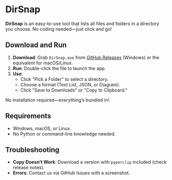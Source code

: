 # DirSnap

**DirSnap** is an easy-to-use tool that lists all files and folders in a directory you choose. No coding needed—just click and go!

## Download and Run

1. **Download**: Grab `DirSnap.exe` from [GitHub Releases](https://github.com/yourusername/dirsnap/releases) (Windows) or the equivalent for macOS/Linux.
2. **Run**: Double-click the file to launch the app.
3. **Use**:
   - Click "Pick a Folder" to select a directory.
   - Choose a format (Text List, JSON, or Diagram).
   - Click "Save to Downloads" or "Copy to Clipboard."

No installation required—everything’s bundled in!

## Requirements

- Windows, macOS, or Linux.
- No Python or command-line knowledge needed.

## Troubleshooting

- **Copy Doesn’t Work**: Download a version with `pyperclip` included (check release notes).
- **Errors**: Contact us via GitHub Issues with a screenshot.
